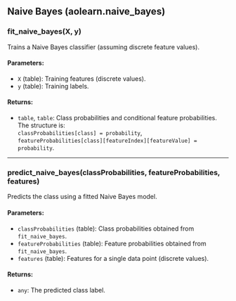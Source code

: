 ## Naive Bayes (aolearn.naive_bayes)

### fit_naive_bayes(X, y)
Trains a Naive Bayes classifier (assuming discrete feature values).

#### Parameters:
- `X` (table): Training features (discrete values).
- `y` (table): Training labels.

#### Returns:
- `table`, `table`: Class probabilities and conditional feature probabilities.  
  The structure is:  
  `classProbabilities[class] = probability`,  
  `featureProbabilities[class][featureIndex][featureValue] = probability`.

---

### predict_naive_bayes(classProbabilities, featureProbabilities, features)
Predicts the class using a fitted Naive Bayes model.

#### Parameters:
- `classProbabilities` (table): Class probabilities obtained from `fit_naive_bayes`.
- `featureProbabilities` (table): Feature probabilities obtained from `fit_naive_bayes`.
- `features` (table): Features for a single data point (discrete values).

#### Returns:
- `any`: The predicted class label.
